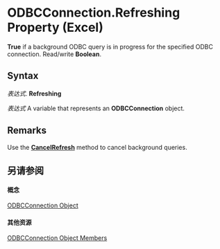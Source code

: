 
# ODBCConnection.Refreshing Property (Excel)

 **True** if a background ODBC query is in progress for the specified ODBC connection. Read/write **Boolean**.


## Syntax

 _表达式_. **Refreshing**

 _表达式_ A variable that represents an **ODBCConnection** object.


## Remarks

Use the  **[CancelRefresh](8eafa6de-0c3f-3408-cb69-79d92e254c29.md)** method to cancel background queries.


## 另请参阅


#### 概念


[ODBCConnection Object](b880ebec-15a4-5a3d-ef02-db73106db9c9.md)
#### 其他资源


[ODBCConnection Object Members](http://msdn.microsoft.com/library/d13b91f3-a89f-7dd7-7a98-f1d952f3b047%28Office.15%29.aspx)
